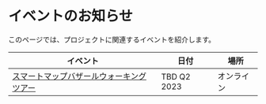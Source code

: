 # イベントのお知らせ

このページでは、プロジェクトに関連するイベントを紹介します。

| イベント | 日付 | 場所 |
| --- | --- | --- |
| [スマートマップバザールウォーキングツアー](smart-maps-bazaar) | TBD Q2 2023 | オンライン |